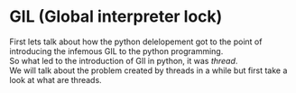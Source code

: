 # GIL (Global interpreter lock)
First lets talk about how the python delelopement got to the point of introducing the infemous GIL to the python programming.  
So what led to the introduction of GIl in python, it was *thread*.  
We will talk about the problem created by threads in a while but first take a look at what are threads.  
